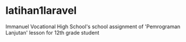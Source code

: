 # latihan1laravel
Immanuel Vocational High School's school assignment of 'Pemrograman Lanjutan' lesson for 12th grade student
